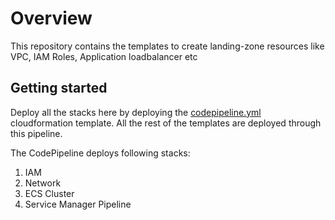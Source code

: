 # Overview 

This repository contains the templates to create landing-zone resources like VPC, IAM Roles, Application loadbalancer etc


## Getting started

Deploy all the stacks here by deploying the [codepipeline.yml](cf-templates/codepipeline) cloudformation template. All the rest of the templates are deployed through this pipeline. 

The CodePipeline deploys following stacks:
1. IAM
2. Network
3. ECS Cluster
4. Service Manager Pipeline


































